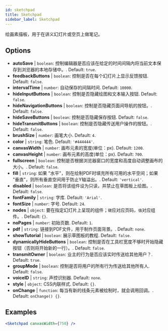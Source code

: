 ```yaml
---
id: sketchpad 
title: Sketchpad
sidebar_label: Sketchpad
---
```


绘画素描板，用于在讲义幻灯片或空页上做笔记。

## Options

* __autoSave__ | `boolean`: 控制编辑器是否应该在给定的时间间隔内将当前文本保存到浏览器的本地存储中。. Default: `true`.
* __feedbackButtons__ | `boolean`: 控制是否在每个幻灯片上显示反馈按钮. Default: `false`.
* __intervalTime__ | `number`: 自动保存的间隔时间. Default: `10000`.
* __hideInputButtons__ | `boolean`: 控制是否隐藏绘图和文本输入按钮. Default: `false`.
* __hideNavigationButtons__ | `boolean`: 控制是否隐藏页面间导航的按钮。. Default: `false`.
* __hideSaveButtons__ | `boolean`: 控制是否隐藏保存按钮. Default: `false`.
* __hideTransmitButtons__ | `boolean`: 控制是否隐藏传送用户操作的按钮。. Default: `false`.
* __brushSize__ | `number`: 画笔大小. Default: `4`.
* __color__ | `string`: 笔色. Default: `'#444444'`.
* __canvasWidth__ | `number`: 画布元素的宽度(单位：px). Default: `1200`.
* __canvasHeight__ | `number`: 画布元素的高度(单位：px). Default: `700`.
* __fullscreen__ | `boolean`: 控制是否根据浏览器窗口的宽度和高度自动调整画布的大小。. Default: `false`.
* __fill__ | `string`: 如果 "水平"，则在绘制PDF时填充所有可用的水平空间；如果 "垂直"，则所有垂直空间用于防止Y轴溢出。. Default: `'vertical'`.
* __disabled__ | `boolean`: 是否将该组件设为只读，并禁止在草图板上绘图。. Default: `false`.
* __fontFamily__ | `string`: 字库. Default: `'Arial'`.
* __fontSize__ | `number`: 字号. Default: `24`.
* __nodes__ | `object`: 要在指定幻灯片上呈现的组件；`键`应对应页码，`值`对应组件。. Default: `{}`.
* __noPages__ | `number`: 初始页数. Default: `1`.
* __pdf__ | `string`: 链接到PDF文件，用于制作页面背景。. Default: `none`.
* __showTutorial__ | `boolean`: 展示草图板的教程. Default: `false`.
* __dynamicallyHideButtons__ | `boolean`: 控制是否在工具栏宽度不够时开始隐藏按钮（否则将开始新的一行）。. Default: `false`.
* __transmitOwner__ | `boolean`: 业主的行为是否应该实时传送给其他用户？. Default: `true`.
* __groupMode__ | `boolean`: 控制是否将用户的所有行为传送给其他所有人. Default: `false`.
* __voiceID__ | `string`: 声控识别器. Default: `none`.
* __style__ | `object`: CSS内联样式. Default: `{}`.
* __onChange__ | `function`: 每当有新的线条元素被绘制时，就会调用回调。. Default: `onChange() {}`.


## Examples

```jsx live
<Sketchpad canvasWidth={750} />
```

